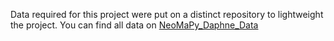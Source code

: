 Data required for this project were put on a distinct repository to lightweight the project. You can find all data on [NeoMaPy_Daphne_Data](https://github.com/cedric-cnam/NeoMaPy_Daphne_Data)